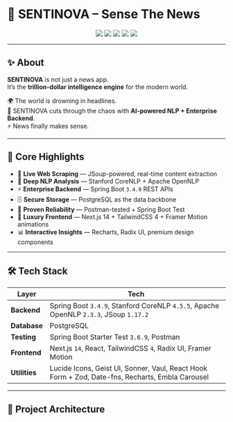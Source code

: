 # 📰 SENTINOVA – Sense The News  

<p align="center">
  <img src="https://img.shields.io/badge/Java-Spring%20Boot%203.4.9-brightgreen?style=for-the-badge&logo=springboot&logoColor=white" />
  <img src="https://img.shields.io/badge/NLP-Stanford%20CoreNLP%204.5.5-red?style=for-the-badge" />
  <img src="https://img.shields.io/badge/OpenNLP-2.3.3-orange?style=for-the-badge" />
  <img src="https://img.shields.io/badge/PostgreSQL-DB-blue?style=for-the-badge&logo=postgresql" />
  <img src="https://img.shields.io/badge/Frontend-Next.js%2014-black?style=for-the-badge&logo=nextdotjs" />
</p>

---

## ✨ About  

**SENTINOVA** is not just a news app.  
It’s the **trillion-dollar intelligence engine** for the modern world.  

🌍 The world is drowning in headlines.  
🧠 SENTINOVA cuts through the chaos with **AI-powered NLP + Enterprise Backend**.  
⚡ News finally makes sense.  

---

## 🚀 Core Highlights  

- 🔎 **Live Web Scraping** — JSoup-powered, real-time content extraction  
- 🧠 **Deep NLP Analysis** — Stanford CoreNLP + Apache OpenNLP  
- ⚡ **Enterprise Backend** — Spring Boot `3.4.9` REST APIs  
- 🗄️ **Secure Storage** — PostgreSQL as the data backbone  
- 🧪 **Proven Reliability** — Postman-tested + Spring Boot Test  
- 🎨 **Luxury Frontend** — Next.js 14 + TailwindCSS 4 + Framer Motion animations  
- 📊 **Interactive Insights** — Recharts, Radix UI, premium design components  

---

## 🛠️ Tech Stack  

| Layer        | Tech                                                                 |
|--------------|----------------------------------------------------------------------|
| **Backend**  | Spring Boot `3.4.9`, Stanford CoreNLP `4.5.5`, Apache OpenNLP `2.3.3`, JSoup `1.17.2` |
| **Database** | PostgreSQL                                                           |
| **Testing**  | Spring Boot Starter Test `3.6.9`, Postman                            |
| **Frontend** | Next.js `14`, React, TailwindCSS `4`, Radix UI, Framer Motion        |
| **Utilities**| Lucide Icons, Geist UI, Sonner, Vaul, React Hook Form + Zod, Date-fns, Recharts, Embla Carousel |

---

## 📂 Project Architecture  

